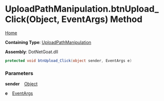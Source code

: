 # UploadPathManipulation\.btnUpload\_Click\(Object, EventArgs\) Method

[Home](../../../../../README.md)

**Containing Type**: [UploadPathManipulation](../README.md)

**Assembly**: DotNetGoat\.dll

```csharp
protected void btnUpload_Click(object sender, EventArgs e)
```

### Parameters

**sender** &ensp; [Object](https://docs.microsoft.com/en-us/dotnet/api/system.object)

**e** &ensp; [EventArgs](https://docs.microsoft.com/en-us/dotnet/api/system.eventargs)